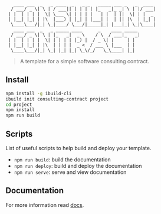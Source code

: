 ```
   ____ ___  _   _ ____  _   _ _   _____ ___ _   _  ____      
  / ___/ _ \| \ | / ___|| | | | | |_   _|_ _| \ | |/ ___|      
 | |  | | | |  \| \___ \| | | | |   | |  | ||  \| | |  _
 | |__| |_| | |\  |___) | |_| | |___| |  | || |\  | |_| |
  \____\___/|_| \_|____/ \___/|_____|_| |___|_| \_|\____|     
   ____ ___  _   _ _____ ____      _    ____ _____
  / ___/ _ \| \ | |_   _|  _ \    / \  / ___|_   _|
 | |  | | | |  \| | | | | |_) |  / _ \| |     | |  
 | |__| |_| | |\  | | | |  _ <  / ___ \ |___  | |  
  \____\___/|_| \_| |_| |_| \_\/_/   \_\____| |_|  
```
> A template for a simple software consulting contract.


## Install

``` bash
npm install -g ibuild-cli
ibuild init consulting-contract project
cd project
npm install
npm run build
```


## Scripts

List of useful scripts to help build and deploy your template.

- `npm run build`: build the documentation
- `npm run deploy`: build and deploy the documentation
- `npm run serve`: serve and view documentation


## Documentation

For more information read [docs](http://ibuildio-templates.github.io/consulting-contract).
